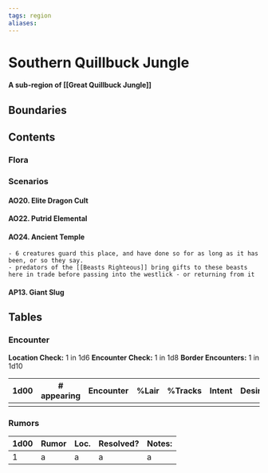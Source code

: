 ```yaml
---
tags: region
aliases:
---
```

# Southern Quillbuck Jungle
#### A sub-region of [[Great Quillbuck Jungle]]
## Boundaries
## Contents
### Flora
### Scenarios
#### AO20. Elite Dragon Cult
#### AO22. Putrid Elemental
#### AO24. Ancient Temple
	- 6 creatures guard this place, and have done so for as long as it has been, or so they say.
	- predators of the [[Beasts Righteous]] bring gifts to these beasts here in trade before passing into the westlick - or returning from it
#### AP13. Giant Slug
## Tables
### Encounter
**Location Check:** 1 in 1d6
**Encounter Check:** 1 in 1d8
**Border Encounters:** 1 in 1d10


| 1d00 | # appearing | Encounter | %Lair | %Tracks | Intent | Desire |
| ---- | ----------- | --------- | ----- | ------- | ------ | ------ |
|      |             |           |       |         |        |        |

### Rumors
| 1d00 | Rumor | Loc. | Resolved? | Notes: |
|------|-------|------|-----------|--------|
| 1    | a     | a    | a         | a      |